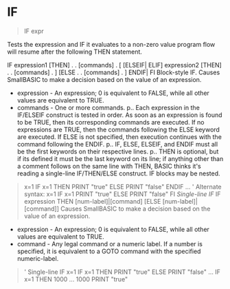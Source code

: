 # IF

> IF expr

Tests the expression and IF it evaluates to a non-zero value program flow will resume after the following THEN statement.


IF expression1 [THEN]
    .
    . [commands]
    .
[ [ELSEIF| ELIF] expression2 [THEN]
    .
    . [commands]
    .
]
[ELSE
    .
    . [commands]
    .
]
ENDIF| FI
Block-style IF.
Causes SmallBASIC to make a decision based on the value of an expression.
* expression  - An expression; 0 is equivalent to FALSE, while all other values are equivalent to TRUE.
* commands - One or more commands.
p.. Each expression in the IF/ELSEIF construct is tested in order.
As soon as an expression is found to be TRUE, then its corresponding
commands are executed. If no expressions are TRUE, then the commands
following the ELSE keyword are executed. If ELSE is not specified, then
execution continues with the command following the ENDIF.
p.. IF, ELSE, ELSEIF, and ENDIF must all be the first keywords on their respective lines.
p.. THEN is optional, but if its defined it must be the last keyword on its
line; if anything other than a comment follows on the same line with
THEN, BASIC thinks it's reading a single-line IF/THEN/ELSE construct.
IF blocks may be nested.
> x=1
IF x=1 THEN
    PRINT "true"
ELSE
    PRINT "false"
ENDIF
...
' Alternate syntax:
x=1
IF x=1
    PRINT "true"
ELSE
    PRINT "false"
FI
*Single-line IF*
> IF expression THEN [num-label]|[command] [ELSE [num-label]|[command]]
Causes SmallBASIC to make a decision based on the value of an expression.
* expression - An expression; 0 is equivalent to FALSE, while all other values are equivalent to TRUE.
* command - Any legal command or a numeric label. If a number is specified, it is equivalent to a GOTO command with the specified numeric-label.
> ' Single-line IF
x=1
IF x=1 THEN PRINT "true" ELSE PRINT "false"
...
IF x=1 THEN 1000
...
1000 PRINT "true"


